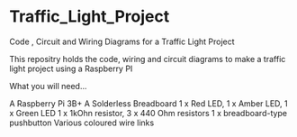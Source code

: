 # Traffic_Light_Project

Code , Circuit and Wiring Diagrams for a Traffic Light Project

This repositry holds the code, wiring and circuit diagrams to make a traffic light project using a Raspberry PI

What you will need...

  A Raspberry Pi 3B+
  A Solderless Breadboard
  1 x Red LED, 1 x Amber LED, 1 x Green LED
  1 x 1kOhn resistor, 3 x 440 Ohm resistors
  1 x breadboard-type pushbutton
  Various coloured wire links
